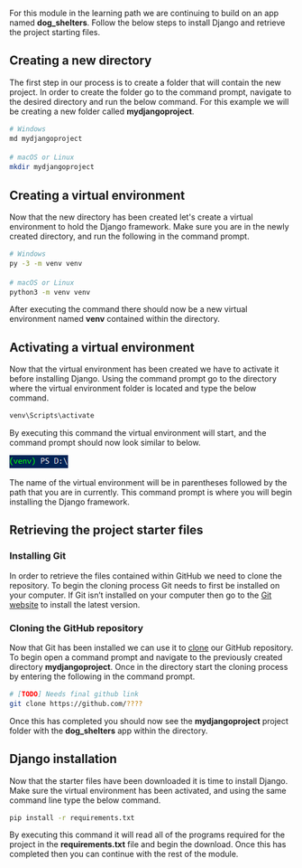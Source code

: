 [1]: https://git-scm.com/downloads "Git website downloads"
[2]: https://docs.github.com/en/free-pro-team@latest/github/creating-cloning-and-archiving-repositories/cloning-a-repository "Clone GutHub repository"
[6]: https://docs.djangoproject.com/en/3.1/ref/django-admin/ "Command-line Utility"

For this module in the learning path we are continuing to build on an app named **dog_shelters**. Follow the below steps to install Django and retrieve the project starting files. 

## Creating a new directory

The first step in our process is to create a folder that will contain the new project. In order to create the folder go to the command prompt, navigate to the desired directory and run the below command. For this example we will be creating a new folder called **mydjangoproject**. 

```bash
# Windows
md mydjangoproject

# macOS or Linux
mkdir mydjangoproject
```
## Creating a virtual environment

Now that the new directory has been created let's create a virtual environment to hold the Django framework. Make sure you are in the newly created directory, and run the following in the command prompt.

```bash
# Windows
py -3 -m venv venv

# macOS or Linux
python3 -m venv venv
```
After executing the command there should now be a new virtual environment named **venv** contained within the directory.

## Activating a virtual environment

Now that the virtual environment has been created we have to activate it before installing Django. Using the command prompt go to the directory where the virtual environment folder is located and type the below command.

```bash
venv\Scripts\activate
```
By executing this command the virtual environment will start, and the command prompt should now look similar to below.

![Activated venv](../Module2/Module2_Images/venvcommandprompt.PNG)

The name of the virtual environment will be in parentheses followed by the path that you are in currently. This command prompt is where you will begin installing the Django framework.

## Retrieving the project starter files

### Installing Git

In order to retrieve the files contained within GitHub we need to clone the repository. To begin the cloning process Git needs to first be installed on your computer. If Git isn’t installed on your computer then go to the [Git website][1] to install the latest version. 

### Cloning the GitHub repository

Now that Git has been installed we can use it to [clone][2] our GitHub repository. To begin open a command prompt and navigate to the previously created directory **mydjangoproject**. Once in the directory start the cloning process by entering the following in the command prompt.

```bash
# [TODO] Needs final github link
git clone https://github.com/????
```
Once this has completed you should now see the **mydjangoproject** project folder with the **dog_shelters** app within the directory.

## Django installation

Now that the starter files have been downloaded it is time to install Django. Make sure the virtual environment has been activated, and using the same command line type the below command.

```bash
pip install -r requirements.txt
```
By executing this command it will read all of the programs required for the project in the **requirements.txt** file and begin the download. Once this has completed then you can continue with the rest of the module.